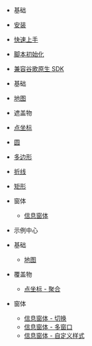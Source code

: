 - 基础
 - [安装](zh-cn/introduction/install)
 - [快速上手](zh-cn/introduction/quick-start)
 - [脚本初始化](zh-cn/introduction/init)
 - [兼容谷歌原生 SDK](zh-cn/introduction/compatible)
- 基础
 - [地图](zh-cn/base/map)

- 遮盖物
 - [点坐标](zh-cn/coverings/marker)
 - [圆](zh-cn/coverings/circle)
 - [多边形](zh-cn/coverings/polygon)
 - [折线](zh-cn/coverings/polyline)
 - [矩形](zh-cn/coverings/rectangle)
- 窗体
  - [信息窗体](zh-cn/windows/info-window)
  
- 示例中心
 - 基础
   - [地图](zh-cn/examples/base/map.md)
 - 覆盖物
   - [点坐标 - 聚合](zh-cn/examples/coverings/marker-cluster.md)
   
 - 窗体
   - [信息窗体 - 切换](zh-cn/examples/windows/info-window.md)
   - [信息窗体 - 多窗口](zh-cn/examples/windows/info-window-multi.md)
   - [信息窗体 - 自定义样式](zh-cn/examples/windows/info-window-custom-content.md)
